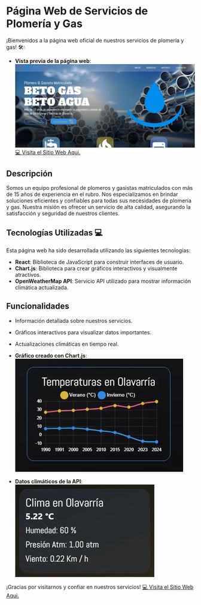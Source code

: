 # Página Web de Servicios de Plomería y Gas

¡Bienvenidos a la página web oficial de nuestros servicios de plomería y gas! 🛠️💧

- **Vista previa de la página web**: ![Vista Previa](./public/web_preview.webp)
[💻 Visita el Sitio Web Aqui.](https://eitansteven.github.io/beto-service)

## Descripción

Somos un equipo profesional de plomeros y gasistas matriculados con más de 15 años de experiencia en el rubro. Nos especializamos en brindar soluciones eficientes y confiables para todas sus necesidades de plomería y gas. Nuestra misión es ofrecer un servicio de alta calidad, asegurando la satisfacción y seguridad de nuestros clientes.

## Tecnologías Utilizadas 💻

Esta página web ha sido desarrollada utilizando las siguientes tecnologías:

- **React**: Biblioteca de JavaScript para construir interfaces de usuario.
- **Chart.js**: Biblioteca para crear gráficos interactivos y visualmente atractivos.
- **OpenWeatherMap API**: Servicio API utilizado para mostrar información climática actualizada.

## Funcionalidades

- Información detallada sobre nuestros servicios.
- Gráficos interactivos para visualizar datos importantes.
- Actualizaciones climáticas en tiempo real.

- **Gráfico creado con Chart.js**: ![Gráfico Chart.js](./public/graph_preview.webp)
- **Datos climáticos de la API**: ![Datos Climáticos](./public/api_info_preview.webp)

¡Gracias por visitarnos y confiar en nuestros servicios!
[💻 Visita el Sitio Web Aqui.](https://eitansteven.github.io/beto-service)
